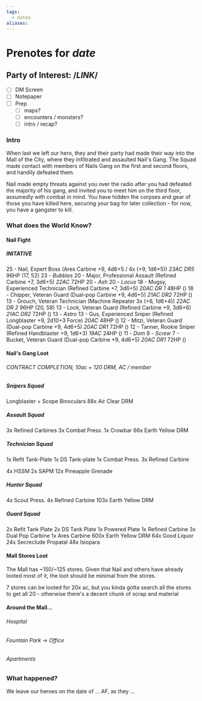 ```yaml
---
tags:
  - notes
aliases:
---
```


# Prenotes for *date*
## Party of Interest: /*LINK*/
- [ ] DM Screen
- [ ] Notepaper
- [ ] Prep
	- [ ] maps?
	- [ ] encounters / monsters?
	- [ ] intro / recap?

### Intro
When last we left our hero, they and their party had made their way into the Mall of the City, where they infiltrated and assaulted Nail's Gang. The Squad made contact with members of Nails Gang on the first and second floors, and handily defeated them.

Nail made empty threats against you over the radio after you had defeated the majority of his gang, and invited you to meet him on the third floor, assumedly with combat in mind. You have hidden the corpses and gear of those you have killed here, securing your bag for later collection - for now, you have a gangster to kill.

### What does the World Know?
#### Nail Fight
##### INITATIVE
25 - Nail, Expert Boss (Ares Carbine +9, 4d6+5 / 4x (+9, 1d6+5)) *23AC DR5* 96HP (17, 52)
23 - *Bubbles*
20 - Major, Professional Assault (Refined Carbine +7, 3d6+5) *22AC* 72HP
20 - *Ash*
20 - *Locus*
18 - Mugsy, Experienced Technician (Refined Carbine +7, 3d6+5) *20AC DR 1* 48HP  ()
18 - Chipper, Veteran Guard (Dual-pop Carbine +9, 4d6+5) *21AC DR2* 72HP ()
13 - Grouch, Veteran Technician (Machine Repeater 3x (+6, 1d6+4)) *22AC DR 2* 96HP  (20, 58)
13 - Lock, Veteran Guard (Refined Carbine +9, 3d6+6) *21AC DR2* 72HP ()
13 - *Astro*
13 - Gus, Experienced Sniper (Refined Longblaster +9, 2d10+3 Force) *20AC* 48HP ()
12 - Mitzi, Veteran Guard (Dual-pop Carbine +9, 4d6+5) *20AC DR1* 72HP ()
12 - Tanner, Rookie Sniper (Refined Handblaster +9, 1d6+3) *19AC* 24HP ()
11 - *Dom*
9 - *Screw*
7 - Bucket, Veteran Guard (Dual-pop Carbine +9, 4d6+5) *20AC DR1* 72HP ()

#### Nail's Gang Loot
###### CONTRACT COMPLETION; 10ac + 120 DRM, AC / member
##### Snipers Squad
Longblaster + Scope
Binoculars
88x Air Clear DRM
##### Assault Squad
3x Refined Carbines
3x Combat Press.
1x Crowbar
66x Earth Yellow DRM

##### Technician Squad
1x Refit Tank-Plate
1x DS Tank-plate
1x Combat Press.
3x Refined Carbine

4x HSSM
2x SAPM
12x Pineapple Grenade

##### Hunter Squad
4x Scout Press.
4x Refined Carbine
103x Earth Yellow DRM

##### Guard Squad
2x Refit Tank Plate
2x DS Tank Plate
1x Powered Plate
1x Refined Carbine
3x Dual Pop Carbine
1x Ares Carbine
600x Earth Yellow DRM
64x Good Liquor
24x Secreclude Propatal
48x Isiopara

#### Mall Stores Loot
The Mall has ~150/~125 stores. Given that Nail and others have already looted most of it, the loot should be minimal from the stores.

7 stores can be looted for 20x ac, but you kinda gotta search all the stores to get all 20 - otherwise there's a decent chunk of scrap and material

#### Around the Mall...
###### Hospital
###### Fountain Park -> Office
###### Apartments


### What happened?


We leave our heroes on the date of ... AF, as they ...